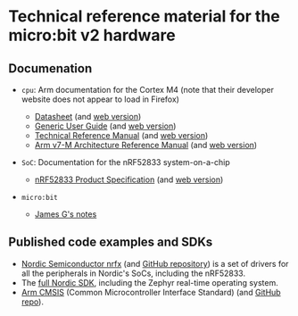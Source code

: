 # Technical reference material for the micro:bit v2 hardware

## Documenation

- `cpu`: Arm documentation for the Cortex M4 (note that their
  developer website does not appear to load in Firefox)
  - [Datasheet](./reference/cpu/Arm-Cortex-M4-Processor-Datasheet.pdf)
    (and [web version](https://developer.arm.com/documentation/102832/0100/?lang=en))
  - [Generic User Guide](./reference/cpu/cortex-m4-gug.pdf)
    (and [web version](https://developer.arm.com/documentation/dui0553/b/?lang=en))
  - [Technical Reference Manual](./reference/cpu/cortex-m4-trm.pdf)
    (and [web version](https://developer.arm.com/documentation/100166/0001/?lang=en))
  - [Arm v7-M Architecture Reference
    Manual](./reference/cpu/armv7m-arch-ref.pdf) (and [web version](https://developer.arm.com/documentation/ddi0403/ee/?lang=en))	

- `SoC`: Documentation for the nRF52833 system-on-a-chip
  - [nRF52833 Product Specification](./SoC/nRF52833_PS_v1.7/pdf) (and
    [web version](https://docs.nordicsemi.com/bundle/ps_nrf52833/page/keyfeatures_html5.html))

- `micro:bit`
  - [James G's notes](./microbit/microbit-v2-notes.org)
  
## Published code examples and SDKs

- [Nordic Semiconductor
  nrfx](https://docs.nordicsemi.com/bundle/ncs-latest/page/nrfx/index.html)
  (and [GitHub repository](https://github.com/NordicSemiconductor/nrfx))
  is a set of drivers for all the peripherals in Nordic's SoCs,
  including the nRF52833.
- The [full Nordic
  SDK](https://docs.nordicsemi.com/bundle/ncs-latest/page/nrf/index.html), including the Zephyr real-time operating
  system. 
- [Arm
  CMSIS](https://arm-software.github.io/CMSIS_6/latest/General/index.html)
  (Common Microcontroller Interface Standard) (and [GitHub repo](https://github.com/ARM-software/CMSIS_6)).
